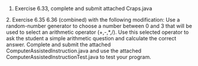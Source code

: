 1. Exercise 6.33, complete and submit attached Craps.java
<p>
2. Exercise 6.35  6.36 (combined) with the following modification: Use a random-number generator to choose a number between 0 and 3 that will be used to select an arithmetic operator (+,-,*,/). Use this selected operator to ask the student a simple arithmetic question and calculate the correct answer. Complete and submit the attached ComputerAssistedInstruction.java and use the attached ComputerAssistedInstructionTest.java to test your program.  
